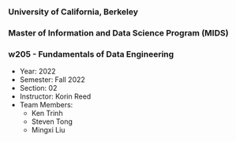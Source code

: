 ### University of California, Berkeley
### Master of Information and Data Science Program (MIDS)
### w205 - Fundamentals of Data Engineering

* Year: 2022
* Semester: Fall 2022
* Section: 02
* Instructor: Korin Reed
* Team Members: 
    * Ken Trinh
    * Steven Tong
    * Mingxi Liu

